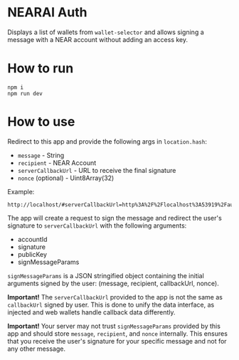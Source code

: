 # NEARAI Auth

Displays a list of wallets from `wallet-selector` and allows signing a message with a NEAR account without adding an access key.

# How to run

```
npm i
npm run dev
```


# How to use

Redirect to this app and provide the following args in `location.hash`:

- `message` - String
- `recipient` - NEAR Account 
- `serverCallbackUrl` - URL to receive the final signature
- `nonce` (optional) - Uint8Array(32)

Example: 
```
http://localhost/#serverCallbackUrl=http%3A%2F%2Flocalhost%3A53919%2Fauth&message=Welcome+To+NearAI+HUB&nonce=11111111111111111111111111111111&recipient=ai.near
```

The app will create a request to sign the message and redirect the user's signature to `serverCallbackUrl` with the following arguments:
 
- accountId
- signature
- publicKey
- signMessageParams

`signMessageParams` is a JSON stringified object containing the initial arguments signed by the user:
(message, recipient, callbackUrl, nonce).

**Important!** The `serverCallbackUrl` provided to the app is not the same as `callbackUrl` signed by user. This is done to unify the data interface, as injected and web wallets handle callback data differently.

**Important!** Your server may not trust `signMessageParams` provided by this app and should store `message`, `recipient`, and `nonce` internally. This ensures that you receive the user's signature for your specific message and not for any other message.